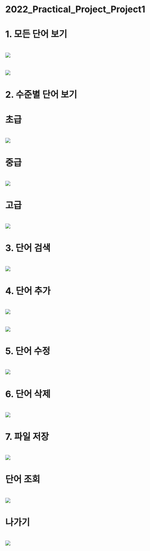 # 2022_Practical_Project_Project1

# 1. 모든 단어 보기
# <img src="https://github.com/hannahchun/2022_Practical_Project_Project1/blob/main/screenshots/1.%20%E1%84%86%E1%85%A9%E1%84%83%E1%85%B3%E1%86%AB%20%E1%84%83%E1%85%A1%E1%86%AB%E1%84%8B%E1%85%A5%20%E1%84%87%E1%85%A9%E1%84%80%E1%85%B5.png?raw=true">
# <img src="https://github.com/hannahchun/2022_Practical_Project_Project1/blob/main/screenshots/1.%20%E1%84%86%E1%85%A9%E1%84%83%E1%85%B3%E1%86%AB%20%E1%84%83%E1%85%A1%E1%86%AB%E1%84%8B%E1%85%A5%20%E1%84%87%E1%85%A9%E1%84%80%E1%85%B5(%E1%84%8B%E1%85%B5%E1%84%8B%E1%85%A5%E1%84%89%E1%85%A5).png?raw=true">

# 2. 수준별 단어 보기
# 초급
# <img src="https://github.com/hannahchun/2022_Practical_Project_Project1/blob/main/screenshots/2.%20%E1%84%89%E1%85%AE%E1%84%8C%E1%85%AE%E1%86%AB%E1%84%87%E1%85%A7%E1%86%AF%20%E1%84%83%E1%85%A1%E1%86%AB%E1%84%8B%E1%85%A5%20%E1%84%87%E1%85%A9%E1%84%80%E1%85%B5(%E1%84%8E%E1%85%A9%E1%84%80%E1%85%B3%E1%86%B8).png?raw=true">
# 중급
# <img src="https://github.com/hannahchun/2022_Practical_Project_Project1/blob/main/screenshots/2.%20%E1%84%89%E1%85%AE%E1%84%8C%E1%85%AE%E1%86%AB%E1%84%87%E1%85%A7%E1%86%AF%20%E1%84%83%E1%85%A1%E1%86%AB%E1%84%8B%E1%85%A5%20%E1%84%87%E1%85%A9%E1%84%80%E1%85%B5(%E1%84%8C%E1%85%AE%E1%86%BC%E1%84%80%E1%85%B3%E1%86%B8).png?raw=true">
# 고급
# <img src="https://github.com/hannahchun/2022_Practical_Project_Project1/blob/main/screenshots/2.%20%E1%84%89%E1%85%AE%E1%84%8C%E1%85%AE%E1%86%AB%E1%84%87%E1%85%A7%E1%86%AF%20%E1%84%83%E1%85%A1%E1%86%AB%E1%84%8B%E1%85%A5%20%E1%84%87%E1%85%A9%E1%84%80%E1%85%B5(%E1%84%80%E1%85%A9%E1%84%80%E1%85%B3%E1%86%B8).png?raw=true">

# 3. 단어 검색
# <img src="https://github.com/hannahchun/2022_Practical_Project_Project1/blob/main/screenshots/3.%20%E1%84%83%E1%85%A1%E1%86%AB%E1%84%8B%E1%85%A5%20%E1%84%80%E1%85%A5%E1%86%B7%E1%84%89%E1%85%A2%E1%86%A8.png?raw=true">

# 4. 단어 추가
# <img src="https://github.com/hannahchun/2022_Practical_Project_Project1/blob/main/screenshots/%E1%84%83%E1%85%A1%E1%86%AB%E1%84%8B%E1%85%A5%20%E1%84%8E%E1%85%AE%E1%84%80%E1%85%A11.png?raw=true">
# <img src="https://github.com/hannahchun/2022_Practical_Project_Project1/blob/main/screenshots/%E1%84%83%E1%85%A1%E1%86%AB%E1%84%8B%E1%85%A5%20%E1%84%8E%E1%85%AE%E1%84%80%E1%85%A12.png?raw=true">

# 5. 단어 수정
# <img src="https://github.com/hannahchun/2022_Practical_Project_Project1/blob/main/screenshots/5.%20%E1%84%83%E1%85%A1%E1%86%AB%E1%84%8B%E1%85%A5%20%E1%84%89%E1%85%AE%E1%84%8C%E1%85%A5%E1%86%BC.png?raw=true">

# 6. 단어 삭제
# <img src="https://github.com/hannahchun/2022_Practical_Project_Project1/blob/main/screenshots/6.%20%E1%84%83%E1%85%A1%E1%86%AB%E1%84%8B%E1%85%A5%20%E1%84%89%E1%85%A1%E1%86%A8%E1%84%8C%E1%85%A6.png?raw=true">

# 7. 파일 저장
# <img src="https://github.com/hannahchun/2022_Practical_Project_Project1/blob/main/screenshots/7.%20%E1%84%91%E1%85%A1%E1%84%8B%E1%85%B5%E1%86%AF%20%E1%84%8C%E1%85%A5%E1%84%8C%E1%85%A1%E1%86%BC.png?raw=true">

# 단어 조회
# <img src="https://github.com/hannahchun/2022_Practical_Project_Project1/blob/main/screenshots/%E1%84%83%E1%85%A1%E1%86%AB%E1%84%8B%E1%85%A5%20%E1%84%8C%E1%85%A9%E1%84%92%E1%85%AC.png?raw=true">

# 나가기
# <img src="https://github.com/hannahchun/2022_Practical_Project_Project1/blob/main/screenshots/%E1%84%82%E1%85%A1%E1%84%80%E1%85%A1%E1%84%80%E1%85%B5.png?raw=true">
